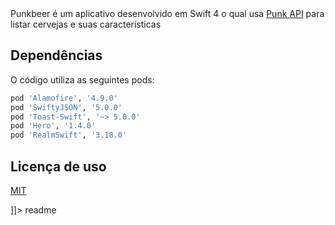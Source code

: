 <snippet>
  <content><![CDATA[
# Punkbeer

Punkbeer é um aplicativo desenvolvido em Swift 4 o qual usa [Punk API](https://punkapi.com/documentation/v2) para listar cervejas e suas características

## Dependências

O código utiliza as seguintes pods:

```bash
pod 'Alamofire', '4.9.0'
pod 'SwiftyJSON', '5.0.0'
pod 'Toast-Swift', '~> 5.0.0'
pod 'Hero', '1.4.0'
pod 'RealmSwift', '3.18.0'
```

## Licença de uso

[MIT](https://choosealicense.com/licenses/mit/)

]]></content>
  <tabTrigger>readme</tabTrigger>
</snippet>